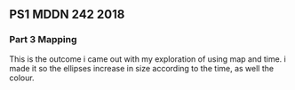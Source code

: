 ## PS1 MDDN 242 2018

### Part 3 Mapping 
This is the outcome i came out with my exploration of using map and time. i made it so the ellipses increase in size according to the time, as well the colour.
